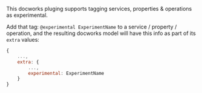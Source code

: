 This docworks pluging supports tagging services, properties & operations as experimental.

Add that tag: `@experimental ExperimentName` to a service / property / operation, and the resulting docworks model will have this info as part of its `extra` values:
```js
{
    ...,
    extra: {
        ...,
        experimental: ExperimentName
    }
}
`````````